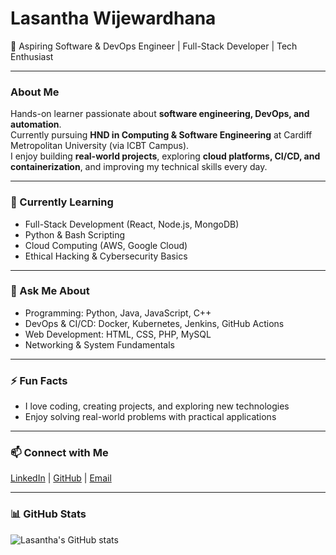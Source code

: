 # Lasantha Wijewardhana

🚀 Aspiring Software & DevOps Engineer | Full-Stack Developer | Tech Enthusiast

---

### About Me
Hands-on learner passionate about **software engineering, DevOps, and automation**.  
Currently pursuing **HND in Computing & Software Engineering** at Cardiff Metropolitan University (via ICBT Campus).  
I enjoy building **real-world projects**, exploring **cloud platforms, CI/CD, and containerization**, and improving my technical skills every day.  

---

### 🌱 Currently Learning
- Full-Stack Development (React, Node.js, MongoDB)  
- Python & Bash Scripting  
- Cloud Computing (AWS, Google Cloud)  
- Ethical Hacking & Cybersecurity Basics  

---

### 💬 Ask Me About
- Programming: Python, Java, JavaScript, C++  
- DevOps & CI/CD: Docker, Kubernetes, Jenkins, GitHub Actions  
- Web Development: HTML, CSS, PHP, MySQL  
- Networking & System Fundamentals  

---

### ⚡ Fun Facts
- I love coding, creating projects, and exploring new technologies  
- Enjoy solving real-world problems with practical applications  

---

### 📫 Connect with Me
[LinkedIn](https://www.linkedin.com/in/lasantha-wijewardhana/) | [GitHub](https://github.com/Lasantha201) | [Email](mailto:lasanthakumara738@gmail.com)

---

### 📊 GitHub Stats
![Lasantha's GitHub stats](https://github-readme-stats.vercel.app/api?username=Lasantha201&show_icons=true&theme=radical)

